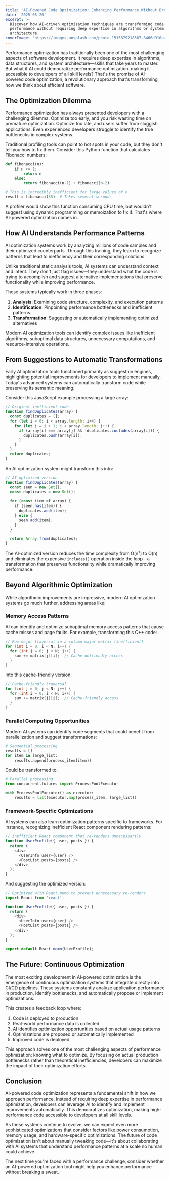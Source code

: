 ```yaml
---
title: 'AI-Powered Code Optimization: Enhancing Performance Without Breaking a Sweat'
date: '2025-05-20'
excerpt: >-
  Discover how AI-driven optimization techniques are transforming code
  performance without requiring deep expertise in algorithms or system
  architecture.
coverImage: 'https://images.unsplash.com/photo-1515879218367-8466d910aaa4'
---
```

Performance optimization has traditionally been one of the most challenging aspects of software development. It requires deep expertise in algorithms, data structures, and system architecture—skills that take years to master. But what if AI could democratize performance optimization, making it accessible to developers of all skill levels? That's the promise of AI-powered code optimization, a revolutionary approach that's transforming how we think about efficient software.

## The Optimization Dilemma

Performance optimization has always presented developers with a challenging dilemma. Optimize too early, and you risk wasting time on premature optimization. Optimize too late, and users suffer from sluggish applications. Even experienced developers struggle to identify the true bottlenecks in complex systems.

Traditional profiling tools can point to hot spots in your code, but they don't tell you how to fix them. Consider this Python function that calculates Fibonacci numbers:

```python
def fibonacci(n):
    if n <= 1:
        return n
    else:
        return fibonacci(n-1) + fibonacci(n-2)

# This is incredibly inefficient for large values of n
result = fibonacci(35)  # Takes several seconds
```

A profiler would show this function consuming CPU time, but wouldn't suggest using dynamic programming or memoization to fix it. That's where AI-powered optimization comes in.

## How AI Understands Performance Patterns

AI optimization systems work by analyzing millions of code samples and their optimized counterparts. Through this training, they learn to recognize patterns that lead to inefficiency and their corresponding solutions.

Unlike traditional static analysis tools, AI systems can understand context and intent. They don't just flag issues—they understand what the code is trying to accomplish and suggest alternative implementations that preserve functionality while improving performance.

These systems typically work in three phases:

1. **Analysis**: Examining code structure, complexity, and execution patterns
2. **Identification**: Pinpointing performance bottlenecks and inefficient patterns
3. **Transformation**: Suggesting or automatically implementing optimized alternatives

Modern AI optimization tools can identify complex issues like inefficient algorithms, suboptimal data structures, unnecessary computations, and resource-intensive operations.

## From Suggestions to Automatic Transformations

Early AI optimization tools functioned primarily as suggestion engines, highlighting potential improvements for developers to implement manually. Today's advanced systems can automatically transform code while preserving its semantic meaning.

Consider this JavaScript example processing a large array:

```javascript
// Original inefficient code
function findDuplicates(array) {
  const duplicates = [];
  for (let i = 0; i < array.length; i++) {
    for (let j = i + 1; j < array.length; j++) {
      if (array[i] === array[j] && !duplicates.includes(array[i])) {
        duplicates.push(array[i]);
      }
    }
  }
  return duplicates;
}
```

An AI optimization system might transform this into:

```javascript
// AI-optimized version
function findDuplicates(array) {
  const seen = new Set();
  const duplicates = new Set();
  
  for (const item of array) {
    if (seen.has(item)) {
      duplicates.add(item);
    } else {
      seen.add(item);
    }
  }
  
  return Array.from(duplicates);
}
```

The AI-optimized version reduces the time complexity from O(n²) to O(n) and eliminates the expensive `includes()` operation inside the loop—a transformation that preserves functionality while dramatically improving performance.

## Beyond Algorithmic Optimization

While algorithmic improvements are impressive, modern AI optimization systems go much further, addressing areas like:

### Memory Access Patterns

AI can identify and optimize suboptimal memory access patterns that cause cache misses and page faults. For example, transforming this C++ code:

```cpp
// Row-major traversal in a column-major matrix (inefficient)
for (int i = 0; i < N; i++) {
  for (int j = 0; j < N; j++) {
    sum += matrix[j][i];  // Cache-unfriendly access
  }
}
```

Into this cache-friendly version:

```cpp
// Cache-friendly traversal
for (int j = 0; j < N; j++) {
  for (int i = 0; i < N; i++) {
    sum += matrix[j][i];  // Cache-friendly access
  }
}
```

### Parallel Computing Opportunities

Modern AI systems can identify code segments that could benefit from parallelization and suggest transformations:

```python
# Sequential processing
results = []
for item in large_list:
    results.append(process_item(item))
```

Could be transformed to:

```python
# Parallel processing
from concurrent.futures import ProcessPoolExecutor

with ProcessPoolExecutor() as executor:
    results = list(executor.map(process_item, large_list))
```

### Framework-Specific Optimizations

AI systems can also learn optimization patterns specific to frameworks. For instance, recognizing inefficient React component rendering patterns:

```javascript
// Inefficient React component that re-renders unnecessarily
function UserProfile({ user, posts }) {
  return (
    <div>
      <UserInfo user={user} />
      <PostList posts={posts} />
    </div>
  );
}
```

And suggesting the optimized version:

```javascript
// Optimized with React.memo to prevent unnecessary re-renders
import React from 'react';

function UserProfile({ user, posts }) {
  return (
    <div>
      <UserInfo user={user} />
      <PostList posts={posts} />
    </div>
  );
}

export default React.memo(UserProfile);
```

## The Future: Continuous Optimization

The most exciting development in AI-powered optimization is the emergence of continuous optimization systems that integrate directly into CI/CD pipelines. These systems constantly analyze application performance in production, identify bottlenecks, and automatically propose or implement optimizations.

This creates a feedback loop where:

1. Code is deployed to production
2. Real-world performance data is collected
3. AI identifies optimization opportunities based on actual usage patterns
4. Optimizations are proposed or automatically implemented
5. Improved code is deployed

This approach solves one of the most challenging aspects of performance optimization: knowing what to optimize. By focusing on actual production bottlenecks rather than theoretical inefficiencies, developers can maximize the impact of their optimization efforts.

## Conclusion

AI-powered code optimization represents a fundamental shift in how we approach performance. Instead of requiring deep expertise in performance optimization, developers can leverage AI to identify and implement improvements automatically. This democratizes optimization, making high-performance code accessible to developers at all skill levels.

As these systems continue to evolve, we can expect even more sophisticated optimizations that consider factors like power consumption, memory usage, and hardware-specific optimizations. The future of code optimization isn't about manually tweaking code—it's about collaborating with AI systems that understand performance patterns at a scale no human could achieve.

The next time you're faced with a performance challenge, consider whether an AI-powered optimization tool might help you enhance performance without breaking a sweat.
